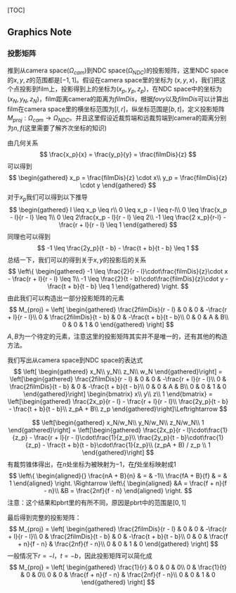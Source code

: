 [TOC]
## Graphics Note

### 投影矩阵
推到从camera space($\Omega_{cam}$)到NDC space($\Omega_{NDC}$)的投影矩阵，这里NDC space的$x,y,z$的范围都是$[-1,1]$。假设在camera space里的坐标为 $(x,y,x)$，我们把这个点投影到film上，投影得到上的坐标为$(x_p,y_p,z_p)$，在NDC space中的坐标为$(x_N, y_N,z_N)，$film距离camera的距离为$filmDis$，根据$fovy$以及$filmDis$可以计算出film在camera space里的横坐标范围为$[l,r]$，纵坐标范围是$[b,t]$，定义投影矩阵$M_{proj}: \Omega_{cam}\to \Omega_{NDC}$。并且这里假设近裁剪端和远裁剪端到camera的距离分别为$n,f$(这里需要了解齐次坐标的知识)

由几何关系
$$
\frac{x_p}{x} = \frac{y_p}{y} = \frac{filmDis}{z}
$$
可以得到
$$
\begin{gathered}
x_p = \frac{filmDis}{z} \cdot x\\
y_p = \frac{filmDis}{z} \cdot y
\end{gathered}
$$
对于$x_p$我们可以得到以下推导
$$
\begin{gathered}
l \leq x_p \leq r\\
0 \leq x_p - l \leq r-l\\
0 \leq \frac{x_p - l}{r - l} \leq 1\\
0 \leq 2\frac{x_p - l}{r - l} \leq 2\\
-1 \leq \frac{2 x_p}{r-l} - \frac{r + l}{r - l} \leq 1
\end{gathered}
$$
同理也可以得到
$$
-1 \leq \frac{2y_p}{t - b} - \frac{t + b}{t - b} \leq 1
$$
总结一下，我们可以的得到关于$x, y$的投影后的关系
$$
\left\{
\begin{gathered}
-1 \leq \frac{2}{r - l}\cdot\frac{filmDis}{z}\cdot x - \frac{r + l}{r - l} \leq 1\\
-1 \leq \frac{2}{t - b}\cdot\frac{filmDis}{z}\cdot y - \frac{t + b}{t - b} \leq 1
\end{gathered}
\right.
$$
由此我们可以构造出一部分投影矩阵的元素
$$
M_{proj} = 
\left[
\begin{gathered}
\frac{2filmDis}{r - l} & 0 & 0 & -\frac{r + l}{r - l}\\
0 & \frac{2filmDis}{t - b} & 0 & -\frac{t + b}{t - b}\\
0 & 0 & A & B\\
0 & 0 & 1 & 0
\end{gathered}
\right]
$$
$A, B$为一个待定的元素，注意这里的投影矩阵其实并不是唯一的，还有其他的构造方法。

我们写出从camera space到NDC space的表达式
$$
\left[
\begin{gathered}
x_N\\
y_N\\
z_N\\
w_N
\end{gathered}\right] = 
\left[\begin{gathered}
\frac{2filmDis}{r - l} & 0 & 0 & -\frac{r + l}{r - l}\\
0 & \frac{2filmDis}{t - b} & 0 & -\frac{t + b}{t - b}\\
0 & 0 & A & B\\
0 & 0 & 1 & 0
\end{gathered}\right]
\begin{bmatrix}
x\\
y\\
z\\
1
\end{bmatrix} =
\left[\begin{gathered}
\frac{2x_p}{r - l} - \frac{r + l}{r - l}\\
\frac{2y_p}{t - b} - \frac{t + b}{t - b}\\
z_pA + B\\
z_p
\end{gathered}\right]\Leftrightarrow
$$

$$
\left[\begin{gathered}
x_N/w_N\\
y_N/w_N\\
z_N/w_N\\
1
\end{gathered}\right] = 
\left[\begin{gathered}
\frac{2x_p}{r - l}\cdot\frac{1}{z_p} - \frac{r + l}{r - l}\cdot\frac{1}{z_p}\\
\frac{2y_p}{t - b}\cdot\frac{1}{z_p} - \frac{t + b}{t - b}\cdot\frac{1}{z_p}\\
(z_pA + B) / z_p \\
1
\end{gathered}\right]
$$
有裁剪锥体得出，在$n$处坐标为被映射为$-1$，在$f$处坐标映射成$1$
$$
\left\{
\begin{aligned}{}
\frac{nA + B}{n} & = & -1\\
\frac{fA + B}{f} & = & 1
\end{aligned}
\right.
\Rightarrow
\left\{
\begin{aligned}
&A = \frac{f + n}{f - n}\\
&B = \frac{2nf}{f - n}
\end{aligned}
\right.
$$
注意：这个结果和pbrt里的有所不同，原因是pbrt中的范围是$[0,1]$

最后得到完整的投影矩阵：
$$
M_{proj} = 
\left[
\begin{gathered}
\frac{2filmDis}{r - l} & 0 & 0 & -\frac{r + l}{r - l}\\
0 & \frac{2filmDis}{t - b} & 0 & -\frac{t + b}{t - b}\\
0 & 0 & \frac{f + n}{f - n} & \frac{2nf}{f - n}\\
0 & 0 & 1 & 0
\end{gathered}
\right]
$$
一般情况下$r = -l$，$t = -b$，因此投影矩阵可以简化成
$$
M_{proj} = 
\left[
\begin{gathered}
\frac{1}{r} & 0 & 0 & 0\\
0 & \frac{1}{t} & 0 & 0\\
0 & 0 & \frac{f + n}{f - n} & \frac{2nf}{f - n}\\
0 & 0 & 1 & 0
\end{gathered}
\right]
$$
